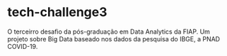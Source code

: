 # tech-challenge3
O terceirro desafio da pós-graduação em Data Analytics da FIAP. Um projeto sobre Big Data baseado nos dados da pesquisa do IBGE, a PNAD COVID-19.
